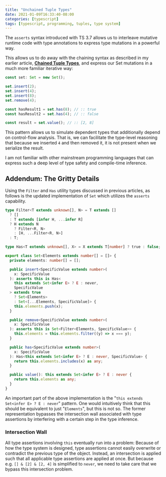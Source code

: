 ```yaml
---
title: "Unchained Tuple Types"
date: 2021-01-09T16:33:40-08:00
categories: [typescript]
tags: [typescript, programming, tuples, type system]
---
```


The `asserts` syntax introduced with TS 3.7 allows us to interleave mutative runtime code with type annotations to express type mutations in a powerful way.

This allows us to do away with the chaining syntax as described in my earlier article, **[Chained Tuple Types](https://mpote.at/post/programming/chained-tuple-types/)**, and express our Set mutations in a much more familiar iterative way:

```ts
const set: Set = new Set();

set.insert(2);
set.insert(4);
set.insert(8);
set.remove(4);

const hasResult1 = set.has(8); // :: true
const hasResult2 = set.has(4); // :: false

const result = set.value(); // :: [2, 8]
```

This pattern allows us to simulate dependent types that additionally depend on control-flow analysis. That is, we can facilitate the type-level reasoning that because we inserted `4` and then removed it, it is not present when we serialize the result.

I am not familiar with other mainstream programming languages that can express such a deep level of type safety and compile-time inference.

## Addendum: The Gritty Details

Using the `Filter` and `Has` utility types discussed in previous articles, as follows is the updated implementation of `Set` which utilizes the `asserts` capability.

```ts
type Filter<T extends unknown[], N> = T extends []
  ? []
  : T extends [infer H, ...infer R]
  ? H extends N
    ? Filter<R, N>
    : [H, ...Filter<R, N>]
  : T;

type Has<T extends unknown[], X> = X extends T[number] ? true : false;

export class Set<Elements extends number[] = []> {
  private elements: number[] = [];

  public insert<SpecificValue extends number>(
    x: SpecificValue
  ): asserts this is Has<
    this extends Set<infer E> ? E : never,
    SpecificValue
  > extends true
    ? Set<Elements>
    : Set<[...Elements, SpecificValue]> {
    this.elements.push(x);
  }

  public remove<SpecificValue extends number>(
    x: SpecificValue
  ): asserts this is Set<Filter<Elements, SpecificValue>> {
    this.elements = this.elements.filter((y) => x === y);
  }

  public has<SpecificValue extends number>(
    x: SpecificValue
  ): Has<this extends Set<infer E> ? E : never, SpecificValue> {
    return this.elements.includes(x) as any;
  }

  public value(): this extends Set<infer E> ? E : never {
    return this.elements as any;
  }
}
```

An important part of the above implementation is the "`this extends Set<infer E> ? E : never`" pattern. One would intuitively think that this should be equivalent to just "`Elements`", but this is not so. The former representation bypasses the intersection wall associated with type assertions by interfering with a certain step in the type inference.

### Intersection Wall

All type assertions involving `this` eventually run into a problem: Because of how the type system is designed, type assertions cannot easily overwrite or contradict the previous type of the object. Instead, an intersection is applied such that all applicable type assertions are applied at once. But because e.g. `[] & [2] & [2, 4]` is simplified to `never`, we need to take care that we bypass this intersection problem.